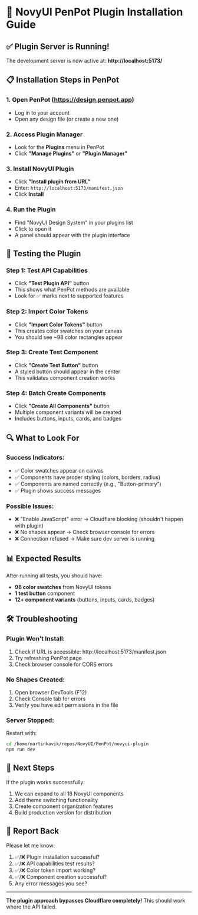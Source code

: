 # 🚀 NovyUI PenPot Plugin Installation Guide

## ✅ **Plugin Server is Running!**

The development server is now active at: **http://localhost:5173/**

## 📋 **Installation Steps in PenPot**

### 1. **Open PenPot** (https://design.penpot.app)
   - Log in to your account
   - Open any design file (or create a new one)

### 2. **Access Plugin Manager**
   - Look for the **Plugins** menu in PenPot
   - Click **"Manage Plugins"** or **"Plugin Manager"**

### 3. **Install NovyUI Plugin**
   - Click **"Install plugin from URL"**
   - Enter: `http://localhost:5173/manifest.json`
   - Click **Install**

### 4. **Run the Plugin**
   - Find "NovyUI Design System" in your plugins list
   - Click to open it
   - A panel should appear with the plugin interface

## 🧪 **Testing the Plugin**

### **Step 1: Test API Capabilities**
- Click **"Test Plugin API"** button
- This shows what PenPot methods are available
- Look for ✅ marks next to supported features

### **Step 2: Import Color Tokens**
- Click **"Import Color Tokens"** button
- This creates color swatches on your canvas
- You should see ~98 color rectangles appear

### **Step 3: Create Test Component**
- Click **"Create Test Button"** button
- A styled button should appear in the center
- This validates component creation works

### **Step 4: Batch Create Components**
- Click **"Create All Components"** button
- Multiple component variants will be created
- Includes buttons, inputs, cards, and badges

## 🔍 **What to Look For**

### **Success Indicators:**
- ✅ Color swatches appear on canvas
- ✅ Components have proper styling (colors, borders, radius)
- ✅ Components are named correctly (e.g., "Button-primary")
- ✅ Plugin shows success messages

### **Possible Issues:**
- ❌ "Enable JavaScript" error → Cloudflare blocking (shouldn't happen with plugin)
- ❌ No shapes appear → Check browser console for errors
- ❌ Connection refused → Make sure dev server is running

## 📊 **Expected Results**

After running all tests, you should have:
- **98 color swatches** from NovyUI tokens
- **1 test button** component
- **12+ component variants** (buttons, inputs, cards, badges)

## 🛠️ **Troubleshooting**

### **Plugin Won't Install:**
1. Check if URL is accessible: http://localhost:5173/manifest.json
2. Try refreshing PenPot page
3. Check browser console for CORS errors

### **No Shapes Created:**
1. Open browser DevTools (F12)
2. Check Console tab for errors
3. Verify you have edit permissions in the file

### **Server Stopped:**
Restart with:
```bash
cd /home/martinkavik/repos/NovyUI/PenPot/novyui-plugin
npm run dev
```

## 🎯 **Next Steps**

If the plugin works successfully:
1. We can expand to all 18 NovyUI components
2. Add theme switching functionality
3. Create component organization features
4. Build production version for distribution

## 📝 **Report Back**

Please let me know:
1. ✅/❌ Plugin installation successful?
2. ✅/❌ API capabilities test results?
3. ✅/❌ Color token import working?
4. ✅/❌ Component creation successful?
5. Any error messages you see?

---

**The plugin approach bypasses Cloudflare completely!** This should work where the API failed.